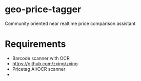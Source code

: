 # geo-price-tagger
Community oriented near realtime price comparison assistant

# Requirements
* Barcode scanner with OCR
* https://github.com/zxing/zxing
* Pricetag AI/OCR scanner
* 
